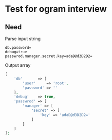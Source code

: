 # Test for ogram interview

## Need
Parse input string
```db.user=root
db.password=
debug=true
passwrod.manager.secret.key=adaD@d3D2D2=
```

Output array
``` php
[
    'db'       => [
        'user'     => 'root',
        'password' => ''
    ],
    'debug'    => true,
    'passwrod' => [
        'manager' => [
            'secret' => [
                'key' => 'adaD@d3D2D2='
            ]
        ]
    ]
];
```
